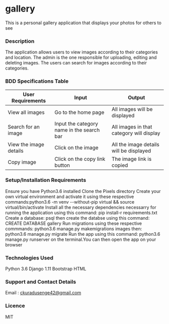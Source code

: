# gallery
This is a personal gallery application that displays your photos for others to see
### Description
The application allows users to view images according to their categories and location. The admin is the one responsible for uploading, editing and deleting images. The users can search for images according to their categories.



### BDD Specifications Table
|        User Requirements                 |           Input                           |           Output                         |
|------------------------------------------|-------------------------------------------|------------------------------------------|
| View all images                          |  Go to the home page                      |    All images will be displayed          |
| Search for an image                      | Input the category name in the search bar | All images in that category will display |
| View the image details                   | Click on the image                        | All the image details will be displayed  |
| Copy image                               | Click on the copy link button             | The image link is copied                 | 

### Setup/Installation Requirements

Ensure you have Python3.6 installed
Clone the Pixels directory
Create your own virtual environment and activate it using these respective commands:python3.6 -m venv --without-pip virtual && source virtual/bin/activate
Install all the necessary dependencies necessarry for running the application using this command: pip install-r requirements.txt
Create a database: psql then create the databse using this command: CREATE DATABASE gallery
Run migrations using these respective commmands: python3.6 manage.py makemigrations images then: python3.6 manage.py migrate
Run the app using this command: python3.6 manage.py runserver on the terminal.You can then open the app on your browser

### Technologies Used

Python 3.6
Django 1.11
Bootstrap
HTML

### Support and Contact Details

Email : ckuradusenge42@gmail.com

### Licence 

MIT